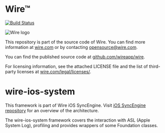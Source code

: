 # Wire™
[![Build Status](https://travis-ci.org/wireapp/wire-ios-system.svg?branch=develop)](https://travis-ci.org/wireapp/wire-ios-system)

![Wire logo](https://github.com/wireapp/wire/blob/master/assets/logo.png?raw=true)

This repository is part of the source code of Wire. You can find more information at [wire.com](https://wire.com) or by contacting opensource@wire.com.

You can find the published source code at [github.com/wireapp/wire](https://github.com/wireapp/wire).

For licensing information, see the attached LICENSE file and the list of third-party licenses at [wire.com/legal/licenses/](https://wire.com/legal/licenses/).

# wire-ios-system

This framework is part of Wire iOS SyncEngine. Visit [iOS SyncEngine repository](http://github.com/wireapp/zmessaging-cocoa) for an overview of the architecture.

The wire-ios-system framework covers the interaction with ASL (Apple System Log), profiling and provides wrappers of some Foundation classes.
